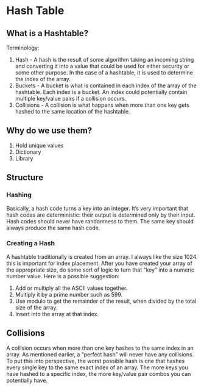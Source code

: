 # Hash Table

## What is a Hashtable?

Terminology:

1. Hash - A hash is the result of some algorithm taking an incoming string and converting it into a value that could be used for either security or some other purpose. In the case of a hashtable, it is used to determine the index of the array.
2. Buckets - A bucket is what is contained in each index of the array of the hashtable. Each index is a bucket. An index could potentially contain multiple key/value pairs if a collision occurs.
3. Collisions - A collision is what happens when more than one key gets hashed to the same location of the hashtable.

## Why do we use them?

1. Hold unique values
2. Dictionary
3. Library

## Structure

### Hashing

Basically, a hash code turns a key into an integer. It’s very important that hash codes are deterministic: their output is determined only by their input. Hash codes should never have randomness to them. The same key should always produce the same hash code.

### Creating a Hash

A hashtable traditionally is created from an array. I always like the size 1024. this is important for index placement. After you have created your array of the appropriate size, do some sort of logic to turn that “key” into a numeric number value. Here is a possible suggestion:

1. Add or multiply all the ASCII values together.
2. Multiply it by a prime number such as 599.
3. Use modulo to get the remainder of the result, when divided by the total size of the array.
4. Insert into the array at that index.

## Collisions

A collision occurs when more than one key hashes to the same index in an array. As mentioned earlier, a “perfect hash” will never have any collisions. To put this into perspective, the worst possible hash is one that hashes every single key to the same exact index of an array. The more keys you have hashed to a specific index, the more key/value pair combos you can potentially have.
